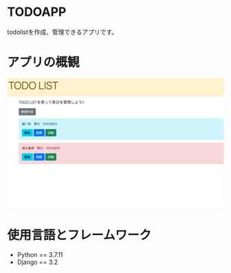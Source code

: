 # TODOAPP
todolistを作成、管理できるアプリです。

# アプリの概観
![](App概観.png)


# 使用言語とフレームワーク
- Python == 3.7.11 
- Django == 3.2